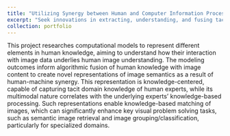 ```yaml
---
title: "Utilizing Synergy between Human and Computer Information Processing for Complex Visual Information Organization and Use"
excerpt: "Seek innovations in extracting, understanding, and fusing tacit human domain knowledge to advance image semantics interpretation in knowledge rich domains <br/><img align='center' width='400' src='/images/CHS_demo.png'>"
collection: portfolio
---
```



This project researches computational models to represent different elements in human knowledge, aiming to understand how their interaction with image data underlies human image understanding. The modeling outcomes inform algorithmic fusion of human knowledge with image content to create novel representations of image semantics as a result of human-machine synergy. This representation is knowledge-centered, capable of capturing tacit domain knowledge of human experts, while its multimodal nature correlates with the underlying experts’ knowledge-based processing. Such representations enable knowledge-based matching of images, which can significantly enhance key visual problem solving tasks, such as semantic image retrieval and image grouping/classification, particularly for specialized domains. 
